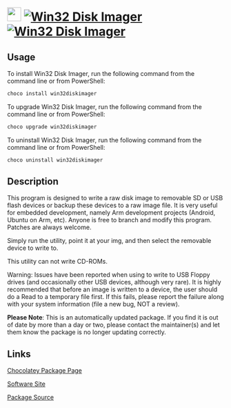 ﻿# <img src="https://cdn.jsdelivr.net/gh/mkevenaar/chocolatey-packages@3559cef4d1eb00218748abd0fdf44ace62344147/icons/win32diskimager.png" width="32" height="32"/> [![Win32 Disk Imager](https://img.shields.io/chocolatey/v/win32diskimager.svg?label=Win32+Disk+Imager)](https://community.chocolatey.org/packages/win32diskimager) [![Win32 Disk Imager](https://img.shields.io/chocolatey/dt/win32diskimager.svg)](https://community.chocolatey.org/packages/win32diskimager)

## Usage

To install Win32 Disk Imager, run the following command from the command line or from PowerShell:

```powershell
choco install win32diskimager
```

To upgrade Win32 Disk Imager, run the following command from the command line or from PowerShell:

```powershell
choco upgrade win32diskimager
```

To uninstall Win32 Disk Imager, run the following command from the command line or from PowerShell:

```powershell
choco uninstall win32diskimager
```

## Description

This program is designed to write a raw disk image to removable SD or USB flash devices or backup these devices to a raw image file. It is very useful for embedded development, namely Arm development projects (Android, Ubuntu on Arm, etc). Anyone is free to branch and modify this program. Patches are always welcome.

Simply run the utility, point it at your img, and then select the removable device to write to.

This utility can not write CD-ROMs.

Warning: Issues have been reported when using to write to USB Floppy drives (and occasionally other USB devices, although very rare). It is highly recommended that before an image is written to a device, the user should do a Read to a temporary file first. If this fails, please report the failure along with your system information (file a new bug, NOT a review).

**Please Note**: This is an automatically updated package. If you find it is
out of date by more than a day or two, please contact the maintainer(s) and
let them know the package is no longer updating correctly.


## Links

[Chocolatey Package Page](https://community.chocolatey.org/packages/win32diskimager)

[Software Site](https://sourceforge.net/projects/win32diskimager/)

[Package Source](https://github.com/mkevenaar/chocolatey-packages/tree/master/automatic/win32diskimager)

